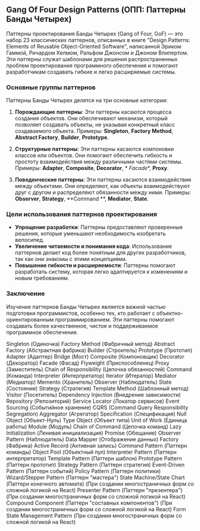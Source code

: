 ## Gang Of Four Design Patterns (ОПП: Паттерны Банды Четырех)

Паттерны проектирования Банды Четырех (Gang of Four, GoF) — это набор 23 классических паттернов, описанных в книге
"Design Patterns: Elements of Reusable Object-Oriented Software", написанной Эриком Гаммой, Ричардом Хелмом, Ральфом
Джонсом и Джоном Влипертом. Эти паттерны служат шаблонами для решения распространенных проблем проектирования
программного обеспечения и помогают разработчикам создавать гибкие и легко расширяемые системы.

### Основные группы паттернов

Паттерны Банды Четырех делятся на три основные категории:

1. **Порождающие паттерны**: Эти паттерны касаются процесса создания объектов. Они обеспечивают механизм, который
   позволяет создавать объекты, не указывая конкретный класс создаваемого объекта. Примеры: **Singleton**, **Factory
   Method**, **Abstract Factory**, **Builder**, **Prototype**.

2. **Структурные паттерны**: Эти паттерны касаются компоновки классов или объектов. Они помогают обеспечить гибкость и
   простоту взаимодействия между различными частями системы. Примеры: **Adapter**, **Composite**, **Decorator**, *
   *Facade**, **Proxy**.

3. **Поведенческие паттерны**: Эти паттерны касаются взаимодействия между объектами. Они определяют, как объекты
   взаимодействуют друг с другом и распределяют обязанности между ними. Примеры: **Observer**, **Strategy**, **Command
   **, **Mediator**, **State**.

### Цели использования паттернов проектирования

- **Упрощение разработки**: Паттерны предоставляют проверенные решения, которые уменьшают необходимость изобретать
  велосипед.
- **Увеличение читаемости и понимания кода**: Использование паттернов делает код более понятным для других
  разработчиков, так как они знакомы с этими концепциями.
- **Повышение гибкости и расширяемости**: Паттерны помогают разработать систему, которая легко адаптируется к изменениям
  и новым требованиям.

### Заключение

Изучение паттернов Банды Четырех является важной частью подготовки программистов, особенно тех, кто работает с
объектно-ориентированным программированием. Эти паттерны помогают создавать более качественное, чистое и поддерживаемое
программное обеспечение.



Singleton (Одиночка)
Factory Method (Фабричный метод)
Abstract Factory (Абстрактная фабрика)
Builder (Строитель)
Prototype (Прототип)
Adapter (Адаптер)
Bridge (Мост)
Composite (Компоновщик)
Decorator (Декоратор)
Facade (Фасад)
Flyweight (Приспособленец)
Proxy (Заместитель)
Chain of Responsibility (Цепочка обязанностей)
Command (Команда)
Interpreter (Интерпретатор)
Iterator (Итератор)
Mediator (Медиатор)
Memento (Хранитель)
Observer (Наблюдатель)
State (Состояние)
Strategy (Стратегия)
Template Method (Шаблонный метод)
Visitor (Посетитель)
Dependency Injection (Внедрение зависимости)
Repository (Репозиторий)
Service Locator (Локатор сервисов)
Event Sourcing (Событийное хранение)
CQRS (Command Query Responsibility Segregation)
Aggregator (Агрегатор)
Specification (Спецификация)
Null Object (Объект-Нуль)
Type Object (Объект типа)
Unit of Work (Единица работы)
Module (Модуль)
Chain of Command (Цепочка команд)
Lazy Initialization (Ленивая инициализация)
Promise (Обещание)
Observer Pattern (Наблюдатель)
Data Mapper (Отображение данных)
Factory (Фабрика)
Active Record (Активная запись)
Command Pattern (Паттерн команды)
Object Pool (Объектный пул)
Interpreter Pattern (Паттерн интерпретатор)
Template Pattern (Паттерн шаблон)
Prototype Pattern (Паттерн прототип)
Strategy Pattern (Паттерн стратегия)
Event-Driven Pattern (Паттерн событий)
Policy Pattern (Паттерн политики)
Wizard/Stepper Pattern (Паттерн "мастера")
State Machine/State Chart (Паттерн конечного автомата) (При создании многостраничных форм со сложной логикой на React)
Presenter Pattern (Паттерн "презентера") (При создании многостраничных форм со сложной логикой на React)
Compound Component (Паттерн "составных компонентов") (При создании многостраничных форм со сложной логикой на React)
Form State Management Pattern (При создании многостраничных форм со сложной логикой на React)
